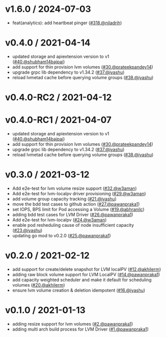 v1.6.0 / 2024-07-03
========================
* feat(analytics): add heartbeat pinger ([#318](https://github.com/openebs/lvm-localpv/pull/318),[@niladrih](https://github.com/niladrih))

v0.4.0 / 2021-04-14
========================
* updated storage and apiextension version to v1 ([#40](https://github.com/openebs/lvm-localpv/pull/40),[@shubham14bajpai](https://github.com/shubham14bajpai))
* add support for thin provision lvm volumes ([#30](https://github.com/openebs/lvm-localpv/pull/30),[@prateekpandey14](https://github.com/prateekpandey14))
* upgrade grpc lib dependency to v1.34.2 ([#37](https://github.com/openebs/lvm-localpv/pull/37),[@iyashu](https://github.com/iyashu))
* reload lvmetad cache before querying volume groups ([#38](https://github.com/openebs/lvm-localpv/pull/38),[@iyashu](https://github.com/iyashu))

v0.4.0-RC2 / 2021-04-12
========================

v0.4.0-RC1 / 2021-04-07
========================
* updated storage and apiextension version to v1 ([#40](https://github.com/openebs/lvm-localpv/pull/40),[@shubham14bajpai](https://github.com/shubham14bajpai))
* add support for thin provision lvm volumes ([#30](https://github.com/openebs/lvm-localpv/pull/30),[@prateekpandey14](https://github.com/prateekpandey14))
* upgrade grpc lib dependency to v1.34.2 ([#37](https://github.com/openebs/lvm-localpv/pull/37),[@iyashu](https://github.com/iyashu))
* reload lvmetad cache before querying volume groups ([#38](https://github.com/openebs/lvm-localpv/pull/38),[@iyashu](https://github.com/iyashu))


v0.3.0 / 2021-03-12
========================
* Add e2e-test for lvm volume resize support  ([#32](https://github.com/openebs/lvm-localpv/pull/32),[@w3aman](https://github.com/w3aman))
* Add e2e-test for lvm-localpv driver provisioning ([#29](https://github.com/openebs/lvm-localpv/pull/29),[@w3aman](https://github.com/w3aman))
* add volume group capacity tracking ([#21](https://github.com/openebs/lvm-localpv/pull/21),[@iyashu](https://github.com/iyashu))
* move the bdd test cases to github action ([#27](https://github.com/openebs/lvm-localpv/pull/27),[@pawanpraka1](https://github.com/pawanpraka1))
* set IOPS, BPS limit for Pod accessing a Volume ([#19](https://github.com/openebs/lvm-localpv/pull/19),[@abhranilc](https://github.com/abhranilc))
* adding bdd test cases for LVM Driver ([#26](https://github.com/openebs/lvm-localpv/pull/26),[@pawanpraka1](https://github.com/pawanpraka1))
* Add e2e-test for lvm-localpv ([#24](https://github.com/openebs/lvm-localpv/pull/24),[@w3aman](https://github.com/w3aman))
* enable pod resheduling cause of node insufficient capacity ([#23](https://github.com/openebs/lvm-localpv/pull/23),[@iyashu](https://github.com/iyashu))
* updating go mod to v0.2.0 ([#25](https://github.com/openebs/lvm-localpv/pull/25),[@pawanpraka1](https://github.com/pawanpraka1))


v0.2.0 / 2021-02-12
========================
* add support for create/delete snapshot for LVM localPV ([#12](https://github.com/openebs/lvm-localpv/pull/12),[@akhilerm](https://github.com/akhilerm))
* adding raw block volume support for LVM LocalPV ([#14](https://github.com/openebs/lvm-localpv/pull/14),[@pawanpraka1](https://github.com/pawanpraka1))
* add capacity weighted scheduler and make it default for scheduling volumes ([#20](https://github.com/openebs/lvm-localpv/pull/20),[@akhilerm](https://github.com/akhilerm))
* ensure lvm volume creation & deletion idempotent ([#16](https://github.com/openebs/lvm-localpv/pull/16),[@iyashu](https://github.com/iyashu))


v0.1.0 / 2021-01-13
========================
* adding resize support for lvm volumes  ([#2](https://github.com/openebs/lvm-localpv/pull/2),[@pawanpraka1](https://github.com/pawanpraka1))
* adding multi arch build process for LVM Driver ([#1](https://github.com/openebs/lvm-localpv/pull/1),[@pawanpraka1](https://github.com/pawanpraka1))
